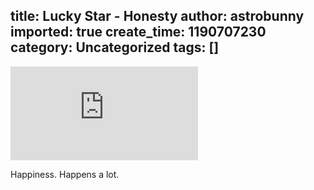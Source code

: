title: Lucky Star - Honesty
author: astrobunny
imported: true
create_time: 1190707230
category: Uncategorized
tags: []
---
 ![Honesty](http://gallery.astrobunny.net/main.php?g2_view=core.DownloadItem&g2_itemId=1003)  
  
Happiness. Happens a lot.